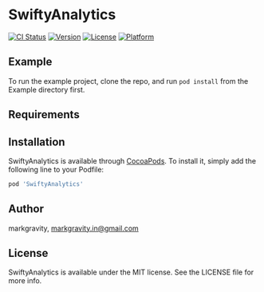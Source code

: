 # SwiftyAnalytics

[![CI Status](https://img.shields.io/travis/markgravity/SwiftyAnalytics.svg?style=flat)](https://travis-ci.org/markgravity/SwiftyAnalytics)
[![Version](https://img.shields.io/cocoapods/v/SwiftyAnalytics.svg?style=flat)](https://cocoapods.org/pods/SwiftyAnalytics)
[![License](https://img.shields.io/cocoapods/l/SwiftyAnalytics.svg?style=flat)](https://cocoapods.org/pods/SwiftyAnalytics)
[![Platform](https://img.shields.io/cocoapods/p/SwiftyAnalytics.svg?style=flat)](https://cocoapods.org/pods/SwiftyAnalytics)

## Example

To run the example project, clone the repo, and run `pod install` from the Example directory first.

## Requirements

## Installation

SwiftyAnalytics is available through [CocoaPods](https://cocoapods.org). To install
it, simply add the following line to your Podfile:

```ruby
pod 'SwiftyAnalytics'
```

## Author

markgravity, markgravity.in@gmail.com

## License

SwiftyAnalytics is available under the MIT license. See the LICENSE file for more info.
